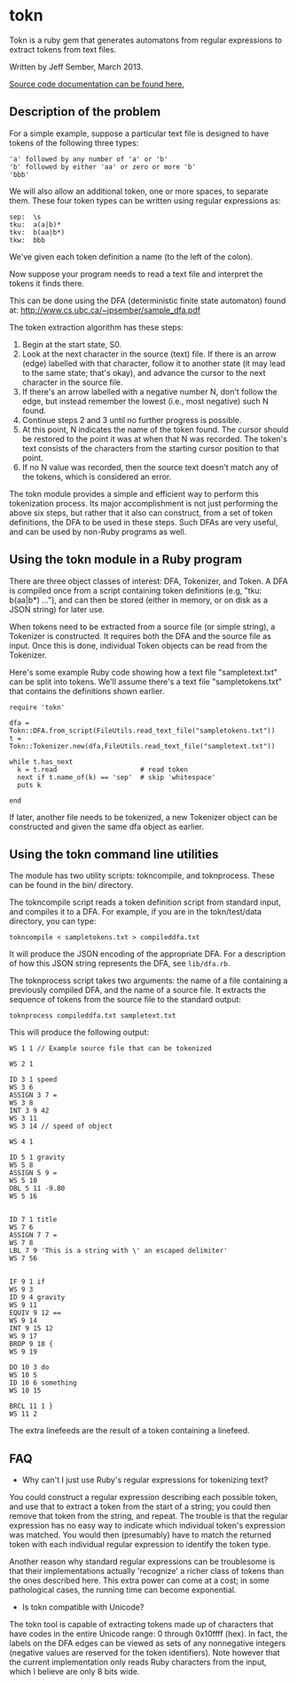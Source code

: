 # tokn
Tokn is a ruby gem that generates automatons from regular expressions to extract tokens from text files.

Written by Jeff Sember, March 2013.

[Source code documentation can be found here.](http://rubydoc.info/gems/tokn/frames)


## Description of the problem

For a simple example, suppose a particular text file is designed to have
tokens of the following three types:

```
'a' followed by any number of 'a' or 'b'
'b' followed by either 'aa' or zero or more 'b'
'bbb'
```

We will also allow an additional token, one or more spaces, to separate them.
These four token types can be written using regular expressions as:
```
sep:  \s
tku:  a(a|b)*
tkv:  b(aa|b*)
tkw:  bbb
```

We've given each token definition a name (to the left of the colon).

Now suppose your program needs to read a text file and interpret the tokens it
finds there.

This can be done using the DFA (deterministic finite state automaton) found at: <http://www.cs.ubc.ca/~jpsember/sample_dfa.pdf>


The token extraction algorithm has these steps:

1. Begin at the start state, S0.
1. Look at the next character in the source (text) file.  If there is an arrow (edge) labelled with that character, follow it to another state (it may lead to the same state; that's okay), and advance the cursor to the next character in the source file.
1.  If there's an arrow labelled with a negative number N, don't follow the edge, but instead remember the lowest (i.e., most negative) such N found.
1.  Continue steps 2 and 3 until no further progress is possible.
1.  At this point, N indicates the name of the token found.  The cursor should be restored to the point it was at when that N was recorded.  The token's text consists of the characters from the starting cursor position to that point.
1.  If no N value was recorded, then the source text doesn't match any of the tokens, which is considered an error.


The tokn module provides a simple and efficient way to perform this tokenization process.
Its major accomplishment is not just performing the above six steps, but rather that
it also can construct, from a set of token definitions, the DFA to be used in these steps.
Such DFAs are very useful, and can be used by non-Ruby programs as well.


## Using the tokn module in a Ruby program

There are three object classes of interest: DFA, Tokenizer, and Token.  A DFA is
compiled once from a script containing token definitions (e.g, "tku:  b(aa|b*) ..."),
and can then be stored (either in memory, or on disk as a JSON string) for later use.

When tokens need to be extracted from a source file (or simple string), a Tokenizer is
constructed.  It requires both the DFA and the source file as input.  Once this is done,
individual Token objects can be read from the Tokenizer.

Here's some example Ruby code showing how a text file "sampletext.txt" can be split into
tokens.  We'll assume there's a text file "sampletokens.txt" that contains the
definitions shown earlier.

```
require 'tokn'

dfa = Tokn::DFA.from_script(FileUtils.read_text_file("sampletokens.txt"))
t = Tokn::Tokenizer.new(dfa,FileUtils.read_text_file("sampletext.txt"))

while t.has_next
  k = t.read                     # read token
  next if t.name_of(k) == 'sep'  # skip 'whitespace'
  puts k

end
```

If later, another file needs to be tokenized, a new Tokenizer object can be
constructed and given the same dfa object as earlier.


## Using the tokn command line utilities

The module has two utility scripts: tokncompile, and toknprocess.  These can be
found in the bin/ directory.

The tokncompile script reads a token definition script from standard input, and
compiles it to a DFA.  For example, if you are in the tokn/test/data directory, you can
type:

```
tokncompile < sampletokens.txt > compileddfa.txt
```

It will produce the JSON encoding of the appropriate DFA.  For a description of how
this JSON string represents the DFA, see `lib/dfa.rb`.

The toknprocess script takes two arguments: the name of a file containing a
previously compiled DFA, and the name of a source file.  It extracts the sequence
of tokens from the source file to the standard output:

```
toknprocess compileddfa.txt sampletext.txt
```

This will produce the following output:
```
WS 1 1 // Example source file that can be tokenized

WS 2 1

ID 3 1 speed
WS 3 6
ASSIGN 3 7 =
WS 3 8
INT 3 9 42
WS 3 11
WS 3 14 // speed of object

WS 4 1

ID 5 1 gravity
WS 5 8
ASSIGN 5 9 =
WS 5 10
DBL 5 11 -9.80
WS 5 16


ID 7 1 title
WS 7 6
ASSIGN 7 7 =
WS 7 8
LBL 7 9 'This is a string with \' an escaped delimiter'
WS 7 56


IF 9 1 if
WS 9 3
ID 9 4 gravity
WS 9 11
EQUIV 9 12 ==
WS 9 14
INT 9 15 12
WS 9 17
BROP 9 18 {
WS 9 19

DO 10 3 do
WS 10 5
ID 10 6 something
WS 10 15

BRCL 11 1 }
WS 11 2
```

The extra linefeeds are the result of a token containing a linefeed.


## FAQ

* Why can't I just use Ruby's regular expressions for tokenizing text?

You could construct a regular expression describing each possible token, and use that
to extract a token from the start of a string; you could then remove that token from the
string, and repeat.  The trouble is that the regular expression has no easy way to indicate
which individual token's expression was matched.  You would then (presumably) have to match
the returned token with each individual regular expression to identify the token type.

Another reason why standard regular expressions can be troublesome is that their
implementations actually 'recognize' a richer class of tokens than the ones described
here.  This extra power can come at a cost; in some pathological cases, the running time
can become exponential.

* Is tokn compatible with Unicode?

The tokn tool is capable of extracting tokens made up of characters that have
codes in the entire Unicode range: 0 through 0x10ffff (hex).  In fact, the labels
on the DFA edges can be viewed as sets of any nonnegative integers (negative
values are reserved for the token identifiers).  Note however that the current implementation
only reads Ruby characters from the input, which I believe are only 8 bits wide.

